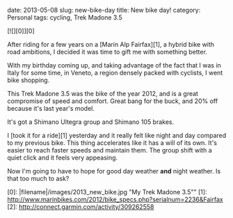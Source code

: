 date: 2013-05-08
slug: new-bike-day
title: New bike day!
category: Personal
tags: cycling, Trek Madone 3.5

[![][0]][0]

After riding for a few years on a [Marin Alp Fairfax][1], a hybrid bike with
road ambitions, I decided it was time to gift me with something better.

With my birthday coming up, and taking advantage of the fact that I was in
Italy for some time, in Veneto, a region densely packed with cyclists, I went
bike shopping.

This Trek Madone 3.5 was the bike of the year 2012, and is a great compromise of
speed and comfort. Great bang for the buck, and 20% off because it's last year's
model.

It's got a Shimano Ultegra group and Shimano 105 brakes.

I [took it for a ride][1] yesterday and it really felt like night and day
compared to my previous bike. This thing accelerates like it has a will of its
own. It's easier to reach faster speeds and maintain them. The group shift with
a quiet click and it feels very appeasing.

Now I'm going to have to hope for good day weather **and** night weather. Is
that too much to ask?

[0]: |filename|/images/2013_new_bike.jpg "My Trek Madone 3.5""
[1]: http://www.marinbikes.com/2012/bike_specs.php?serialnum=2236&Fairfax
[2]: http://connect.garmin.com/activity/309262558
